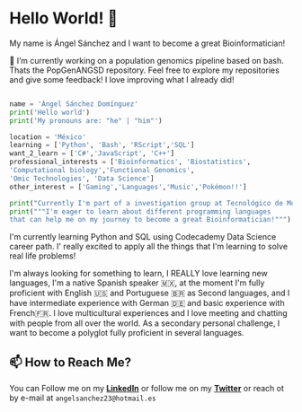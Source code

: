 # Hello World! 👋

My name is Ángel Sánchez and I want to become a great Bioinformatician!

🔭 I’m currently working on a population genomics pipeline based on bash. Thats the PopGenANGSD repository. Feel free to explore my repositories and give some feedback! I love improving what I already did! 

```Python

name = 'Ángel Sánchez Domínguez'
print('Hello world') 
print('My pronouns are: "he" | "him"')

location = 'México'
learning = ['Python', 'Bash', 'RScript','SQL']
want_2_learn = ['C#','JavaScript', 'C++']
professional_interests = ['Bioinformatics', 'Biostatistics',
'Computational biology','Functional Genomics',
'Omic Technologies', 'Data Science']
other_interest = ['Gaming','Languages','Music','Pokémon!!']

print("Currently I'm part of a investigation group at Tecnológico de Monterrey called Core Lab Genomics")
print("""I'm eager to learn about different programming languages 
that can help me on my journey to become a great Bioinformatician!""")
```
I'm currently learning Python and SQL using Codecademy Data Science career path. I' really excited to apply all the things that I'm learning to solve real life problems! 

I'm always looking for something to learn, I REALLY love learning new languages, I'm a native Spanish speaker 🇲🇽, at the moment I'm fully proficient with English 🇺🇸 and Portuguese 🇧🇷 as Second languages, and I have intermediate experience with German 🇩🇪 and basic experience with French🇫🇷. I love multicultural experiences and I love meeting and chatting with people from all over the world. As a secondary personal challenge, I want to become a polyglot fully proficient in several languages.

## 📫 How to Reach Me?

You can Follow me on my [**LinkedIn**](https://www.linkedin.com/in/angelsanchez203/) or follow me on my [**Twitter**](https://twitter.com/angle90SD) or reach ot by e-mail at `angelsanchez23@hotmail.es`


<!--
**angelsan203/angelsan203** is a ✨ _special_ ✨ repository because its `README.md` (this file) appears on your GitHub profile.

Here are some ideas to get you started:

- 🔭 I’m currently working on ...
- 🌱 I’m currently learning ...
- 👯 I’m looking to collaborate on ...
- 🤔 I’m looking for help with ...
- 💬 Ask me about ...
- 📫 How to reach me: ...
- 😄 Pronouns: ...
- ⚡ Fun fact: ...
-->

